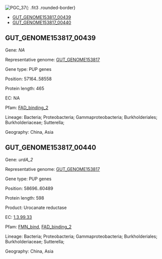 ![PGC_37](../static/images/Clusters_figure/PGC_37.jpg){: .fit3 .rounded-border}

<ul id="myTab" class="nav nav-tabs">
  <li class="active">
        <a href="#tab1" data-toggle="tab">GUT_GENOME153817_00439</a>
  </li>
<li><a href="#tab2" data-toggle="tab">GUT_GENOME153817_00440</a></li>
</ul>

<div id="myTabContent" class="tab-content">
  <div class="tab-pane fade in active" id="tab1">

<h2 id="GUT_GENOME153817_00439">GUT_GENOME153817_00439</h2>
<p>Gene: <em>NA</em>
<p>Representative genome: <a href="https://www.ebi.ac.uk/metagenomics/genomes/MGYG-HGUT-02062">GUT_GENOME153817</a></p>
<p>Gene type: PUP genes</p>
<p>Position: 57164..58558</p>
<p>Protein length: 465</p>
<p>EC: NA</p>
<p>Pfam: <a href="http://pfam.xfam.org/family/FAD_binding_2">FAD_binding_2</a></p>

<p>Lineage: Bacteria; Proteobacteria; Gammaproteobacteria; Burkholderiales; Burkholderiaceae; Sutterella; </p>
<p>Geography: China, Asia</p>
  </div>

  <div class="tab-pane fade" id="tab2">

<h2 id="GUT_GENOME153817_00440">GUT_GENOME153817_00440</h2>
<p>Gene: <em>urdA_2</em></p>
<p>Representative genome: <a href="https://www.ebi.ac.uk/metagenomics/genomes/MGYG-HGUT-02062">GUT_GENOME153817</a></p>
<p>Gene type: PUP genes</p>
<p>Position: 58696..60489</p>
<p>Protein length: 598</p>
<p>Product: Urocanate reductase</p>
<p>EC: <a href="https://www.brenda-enzymes.org/enzyme.php?ecno=1.3.99.33">1.3.99.33</a></p>
<p>Pfam: <a href="http://pfam.xfam.org/family/FMN_bind">FMN_bind</a>, <a href="http://pfam.xfam.org/family/FAD_binding_2">FAD_binding_2</a></p>
<p>Lineage: Bacteria; Proteobacteria; Gammaproteobacteria; Burkholderiales; Burkholderiaceae; Sutterella; </p>
<p>Geography: China, Asia</p>

  </div>
</div>
